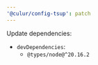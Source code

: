 ```yaml
---
'@culur/config-tsup': patch
---
```


Update dependencies:

- `devDependencies`:
  - `@types/node@^20.16.2`
